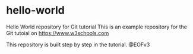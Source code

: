 # hello-world
Hello World repository for Git tutorial
This is an example repository for the Git tutoial on https://www.w3schools.com

This repository is built step by step in the tutorial. @EOFv3
